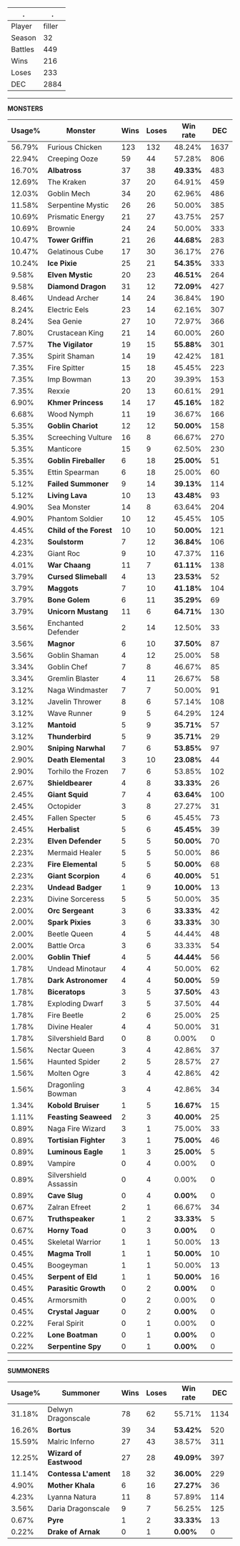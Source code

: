 .|.
|-|-
Player|filler
Season|32
Battles|449
Wins|216
Loses|233
DEC|2884

---
**MONSTERS**

Usage%|Monster|Wins|Loses|Win rate|DEC|
-|-|-|-|-|-|
56.79%|Furious Chicken|123|132|48.24%|1637|
22.94%|Creeping Ooze|59|44|57.28%|806|
16.70%|**Albatross**|37|38|**49.33%**|483|
12.69%|The Kraken|37|20|64.91%|459|
12.03%|Goblin Mech|34|20|62.96%|486|
11.58%|Serpentine Mystic|26|26|50.00%|385|
10.69%|Prismatic Energy|21|27|43.75%|257|
10.69%|Brownie|24|24|50.00%|333|
10.47%|**Tower Griffin**|21|26|**44.68%**|283|
10.47%|Gelatinous Cube|17|30|36.17%|276|
10.24%|**Ice Pixie**|25|21|**54.35%**|333|
9.58%|**Elven Mystic**|20|23|**46.51%**|264|
9.58%|**Diamond Dragon**|31|12|**72.09%**|427|
8.46%|Undead Archer|14|24|36.84%|190|
8.24%|Electric Eels|23|14|62.16%|307|
8.24%|Sea Genie|27|10|72.97%|366|
7.80%|Crustacean King|21|14|60.00%|260|
7.57%|**The Vigilator**|19|15|**55.88%**|301|
7.35%|Spirit Shaman|14|19|42.42%|181|
7.35%|Fire Spitter|15|18|45.45%|223|
7.35%|Imp Bowman|13|20|39.39%|153|
7.35%|Rexxie|20|13|60.61%|291|
6.90%|**Khmer Princess**|14|17|**45.16%**|182|
6.68%|Wood Nymph|11|19|36.67%|166|
5.35%|**Goblin Chariot**|12|12|**50.00%**|158|
5.35%|Screeching Vulture|16|8|66.67%|270|
5.35%|Manticore|15|9|62.50%|230|
5.35%|**Goblin Fireballer**|6|18|**25.00%**|51|
5.35%|Ettin Spearman|6|18|25.00%|60|
5.12%|**Failed Summoner**|9|14|**39.13%**|114|
5.12%|**Living Lava**|10|13|**43.48%**|93|
4.90%|Sea Monster|14|8|63.64%|204|
4.90%|Phantom Soldier|10|12|45.45%|105|
4.45%|**Child of the Forest**|10|10|**50.00%**|121|
4.23%|**Soulstorm**|7|12|**36.84%**|106|
4.23%|Giant Roc|9|10|47.37%|116|
4.01%|**War Chaang**|11|7|**61.11%**|138|
3.79%|**Cursed Slimeball**|4|13|**23.53%**|52|
3.79%|**Maggots**|7|10|**41.18%**|104|
3.79%|**Bone Golem**|6|11|**35.29%**|69|
3.79%|**Unicorn Mustang**|11|6|**64.71%**|130|
3.56%|Enchanted Defender|2|14|12.50%|33|
3.56%|**Magnor**|6|10|**37.50%**|87|
3.56%|Goblin Shaman|4|12|25.00%|58|
3.34%|Goblin Chef|7|8|46.67%|85|
3.34%|Gremlin Blaster|4|11|26.67%|58|
3.12%|Naga Windmaster|7|7|50.00%|91|
3.12%|Javelin Thrower|8|6|57.14%|108|
3.12%|Wave Runner|9|5|64.29%|124|
3.12%|**Mantoid**|5|9|**35.71%**|57|
3.12%|**Thunderbird**|5|9|**35.71%**|29|
2.90%|**Sniping Narwhal**|7|6|**53.85%**|97|
2.90%|**Death Elemental**|3|10|**23.08%**|44|
2.90%|Torhilo the Frozen|7|6|53.85%|102|
2.67%|**Shieldbearer**|4|8|**33.33%**|26|
2.45%|**Giant Squid**|7|4|**63.64%**|100|
2.45%|Octopider|3|8|27.27%|31|
2.45%|Fallen Specter|5|6|45.45%|73|
2.45%|**Herbalist**|5|6|**45.45%**|39|
2.23%|**Elven Defender**|5|5|**50.00%**|70|
2.23%|Mermaid Healer|5|5|50.00%|86|
2.23%|**Fire Elemental**|5|5|**50.00%**|68|
2.23%|**Giant Scorpion**|4|6|**40.00%**|51|
2.23%|**Undead Badger**|1|9|**10.00%**|13|
2.23%|Divine Sorceress|5|5|50.00%|35|
2.00%|**Orc Sergeant**|3|6|**33.33%**|42|
2.00%|**Spark Pixies**|3|6|**33.33%**|30|
2.00%|Beetle Queen|4|5|44.44%|48|
2.00%|Battle Orca|3|6|33.33%|54|
2.00%|**Goblin Thief**|4|5|**44.44%**|56|
1.78%|Undead Minotaur|4|4|50.00%|62|
1.78%|**Dark Astronomer**|4|4|**50.00%**|59|
1.78%|**Biceratops**|3|5|**37.50%**|43|
1.78%|Exploding Dwarf|3|5|37.50%|44|
1.78%|Fire Beetle|2|6|25.00%|25|
1.78%|Divine Healer|4|4|50.00%|31|
1.78%|Silvershield Bard|0|8|0.00%|0|
1.56%|Nectar Queen|3|4|42.86%|37|
1.56%|Haunted Spider|2|5|28.57%|27|
1.56%|Molten Ogre|3|4|42.86%|42|
1.56%|Dragonling Bowman|3|4|42.86%|34|
1.34%|**Kobold Bruiser**|1|5|**16.67%**|15|
1.11%|**Feasting Seaweed**|2|3|**40.00%**|25|
0.89%|Naga Fire Wizard|3|1|75.00%|33|
0.89%|**Tortisian Fighter**|3|1|**75.00%**|46|
0.89%|**Luminous Eagle**|1|3|**25.00%**|5|
0.89%|Vampire|0|4|0.00%|0|
0.89%|Silvershield Assassin|0|4|0.00%|0|
0.89%|**Cave Slug**|0|4|**0.00%**|0|
0.67%|Zalran Efreet|2|1|66.67%|34|
0.67%|**Truthspeaker**|1|2|**33.33%**|5|
0.67%|**Horny Toad**|0|3|**0.00%**|0|
0.45%|Skeletal Warrior|1|1|50.00%|13|
0.45%|**Magma Troll**|1|1|**50.00%**|10|
0.45%|Boogeyman|1|1|50.00%|13|
0.45%|**Serpent of Eld**|1|1|**50.00%**|16|
0.45%|**Parasitic Growth**|0|2|**0.00%**|0|
0.45%|Armorsmith|0|2|0.00%|0|
0.45%|**Crystal Jaguar**|0|2|**0.00%**|0|
0.22%|Feral Spirit|0|1|0.00%|0|
0.22%|**Lone Boatman**|0|1|**0.00%**|0|
0.22%|**Serpentine Spy**|0|1|**0.00%**|0|

---
**SUMMONERS**

Usage%|Summoner|Wins|Loses|Win rate|DEC|
-|-|-|-|-|-|
31.18%|Delwyn Dragonscale|78|62|55.71%|1134|
16.26%|**Bortus**|39|34|**53.42%**|520|
15.59%|Malric Inferno|27|43|38.57%|311|
12.25%|**Wizard of Eastwood**|27|28|**49.09%**|397|
11.14%|**Contessa L'ament**|18|32|**36.00%**|229|
4.90%|**Mother Khala**|6|16|**27.27%**|36|
4.23%|Lyanna Natura|11|8|57.89%|114|
3.56%|Daria Dragonscale|9|7|56.25%|125|
0.67%|**Pyre**|1|2|**33.33%**|13|
0.22%|**Drake of Arnak**|0|1|**0.00%**|0|
